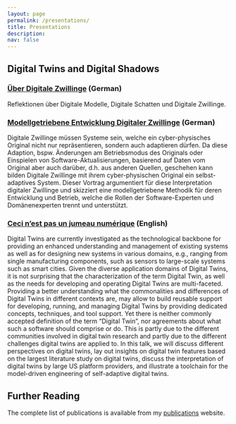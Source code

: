 ```yaml
---
layout: page
permalink: /presentations/
title: Presentations
description: 
nav: false
---
```


## Digital Twins and Digital Shadows

### [Über Digitale Zwillinge](https://github.com/awortmann/awortmann.github.io/blob/master/downloads/presentations/22.05.18.Ueber_Digitale_Zwillinge.pdf) (German)

Reflektionen über Digitale Modelle, Digitale Schatten und Digitale Zwillinge.

### [Modellgetriebene Entwicklung Digitaler Zwillinge](https://github.com/awortmann/awortmann.github.io/blob/master/downloads/presentations/22.05.30.Modellgetriebene_Entwicklung_Digitaler_Zwillinge.pdf) (German)

Digitale Zwillinge müssen Systeme sein, welche ein cyber-physisches Original nicht nur repräsentieren, sondern auch adaptieren dürfen. Da diese Adaption, bspw. Änderungen am Betriebsmodus des Originals oder Einspielen von Software-Aktualisierungen, basierend auf Daten vom Original aber auch darüber, d.h. aus anderen Quellen, geschehen kann bilden Digitale Zwillinge mit ihrem cyber-physischen Original ein selbst-adaptives System. Dieser Vortrag argumentiert für diese Interpretation digitaler Zwillinge und skizziert eine modellgetriebene Methodik für deren Entwicklung und Betrieb, welche die Rollen der Software-Experten und Domänenexperten trennt und unterstützt.

### [Ceci n’est pas un jumeau numérique](https://github.com/awortmann/awortmann.github.io/blob/master/downloads/presentations/22.01.10.EDT_Community_Digital_Twins.pdf) (English)

Digital Twins are currently investigated as the technological backbone for providing an enhanced understanding and management of existing systems as well as for designing new systems in various domains, e.g., ranging from single manufacturing components, such as sensors to large-scale systems such as smart cities. Given the diverse application domains of Digital Twins, it is not surprising that the characterization of the term Digital Twin, as well as the needs for developing and operating Digital Twins are multi-faceted. Providing a better understanding what the commonalities and differences of Digital Twins in different contexts are, may allow to build reusable support for developing, running, and managing Digital Twins by providing dedicated concepts, techniques, and tool support. Yet there is neither commonly accepted definition of the term “Digital Twin”, nor agreements about what such a software should comprise or do. This is partly due to the different communities involved in digital twin research and partly due to the different challenges digital twins are applied to. In this talk, we will discuss different perspectives on digital twins, lay out insights on digital twin features based on the largest literature study on digital twins, discuss the interpretation of digital twins by large US platform providers, and illustrate a toolchain for the model-driven engineering of self-adaptive digital twins.

## Further Reading

The complete list of publications is available from my [publications](../publications/) website.